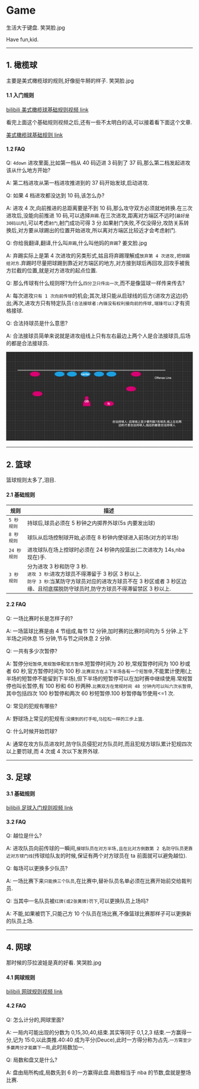 # Game

生活大于键盘. 笑哭脸.jpg

Have fun,kid.

---

## 1. 橄榄球

主要是美式橄榄球的规则,好像挺牛掰的样子. 笑哭脸.jpg

#### 1.1 入门规则

[bilibili 美式橄榄球基础规则视频 link](https://www.bilibili.com/video/av44610248)

看完上面这个基础规则视频之后,还有一些不太明白的话,可以接着看下面这个文章.

[美式橄榄球基础规则 link](https://baijiahao.baidu.com/s?id=1632388995397732533)

#### 1.2 FAQ

Q: `4down` 进攻里面,比如第一档从 40 码迈进 3 码到了 37 码,那么第二档发起进攻该从什么地方开始?

A: 第二档进攻从第一档进攻推进到的 37 码开始发球,启动进攻.

Q: 如果 4 档进攻都没达到 10 码,该怎么办?

A: 进攻 4 次,向前推进的总距离要是不到 10 码,那么攻守双方必须就地转换.在三次进攻后,没能向前推进 10 码,可以选择`弃踢`.在三次进攻,距离对方端区不远时(`最好是30码以内`),可以考虑`射门`,射门成功可得 3 分.如果射门失败,不仅没得分,攻防关系转换后,对方要从球踢出的位置开始进攻,所以离对方端区比较近才会考虑射门.

Q: 你给我翻译,翻译,什么叫`弃踢`,什么叫他妈的`弃踢`? 姜文脸.jpg

A: 弃踢实际上是第 4 次进攻的另类形式,姑且将弃踢理解成`放弃第 4 次进攻,把球踢给对方`.弃踢时尽量把球踢到靠近对方端区的地方,对方接到球后再回攻,回攻手被我方拦截的位置,就是对方进攻的起点位置.

Q: 那么传球有什么规则呀?为什么`四分卫只传出一次`,而不是像篮球一样传来传去?

A: 每次进攻`只有 1 次向前传球`的机会;其次,球只能从启球线的后方(进攻方这边)扔出;再次,进攻方只有特定队员`(合法接球者:內锋没有权利接向前的传球,端锋可以)`才有资格接球.

Q: 合法持球员是什么意思?

A: 合法接球员简单来说就是进攻组线上只有左右最边上两个人是合法接球员,后场的都是合法接球员.

![img](imgs/receiver.png)

---

## 2. 篮球

篮球规则太多了,泪目.

#### 2.1 基础规则

| 规则        | 描述                                                                                                                                                                                                           |
| ----------- | -------------------------------------------------------------------------------------------------------------------------------------------------------------------------------------------------------------- |
| `5 秒规则`  | 持球后,球员必须在 5 秒钟之内掷界外球(5s 内要发出球)                                                                                                                                                            |
| `8 秒规则`  | 球队从后场控制球开始,必须在 8 秒钟内使球进入前场(对方的半场)                                                                                                                                                   |
| `24 秒规则` | 进攻球队在场上控球时必须在 24 秒钟内投篮出(二次进攻为 14s,nba 现在)手.                                                                                                                                         |
| `3 秒规则`  | 分为进攻 3 秒和防守 3 秒.<br>`进攻 3 秒`:进攻方球员不得滞留于 3 秒区 3 秒以上. <br>`防守 3 秒`:当某防守方球员对应的进攻方球员不在 3 秒区或者 3 秒区边缘、且彻底摆脱防守球员时,防守方球员不得滞留禁区 3 秒以上. |

#### 2.2 FAQ

Q: 一场比赛时长是怎样子的?

A: 一场篮球比赛是由 4 节组成,每节 12 分钟,加时赛的比赛时间均为 5 分钟.上下半场之间休息 15 分钟,节与节之间休息 2 分钟.

Q: 一共有多少次暂停?

A: 暂停分`短暂停`,`常规暂停`和`官方暂停`.短暂停时间为 20 秒,常规暂停时间为 100 秒或者 60 秒,官方暂停时间为 100 秒.`比赛双方在上下半场各有一个短暂停`,不能累计使用(上半场的短暂停不能留到下半场),但下半场的短暂停可以在加时赛中继续使用.常规暂停也叫长暂停,有 100 秒和 60 秒两种.`比赛双方在常规时间 48 分钟内可以叫六次长暂停`,其中包括四次 100 秒暂停和两次 60 秒短暂停.100 秒暂停每节使用<=1 次.

Q: 常见的犯规有哪些?

A: 野球场上常见的犯规有:`没摸到的打手啦`,`马拉松一样的三步上篮`.

Q: 什么时候开始罚球?

A: 通常在攻方队员进攻时,防守队员侵犯对方队员时,而且犯规方球队累计犯规四次以上要罚球,而 4 次或 4 次以下发界外球.

---

## 3. 足球

#### 3.1 基础规则

[bilibili 足球入门规则视频 link](https://www.bilibili.com/video/av20500563)

#### 3.2 FAQ

Q: 越位是什么?

A: 进攻队员向前传球的一瞬间,`接球队员在对方半场,且在比对方倒数第 2 名防守队员更靠近对方球门线`(传球给队友的时候,保证有两个对方球员在 ta 前面就可以避免越位).

Q: 每场可以更换多少队员?

A: 一场比赛下来`只能换三个队员`,在比赛中,替补队员名单必须在比赛开始前交给裁判员.

Q: 当其中一名队员被`红牌(或2张黄牌)罚下`,可以更换队员上场吗?

A: 不能,如果被罚下,只能己方 10 个队员在场比赛,不像篮球比赛那样子可以更换新的队员上场.

---

## 4. 网球

那时候的莎拉波娃是真的好看. 笑哭脸.jpg

#### 4.1 网球规则

[bilibili 网球规则视频 link](https://www.bilibili.com/video/av82456106)

#### 4.2 FAQ

Q: 怎么计分的,网球里面?

A: 一局内可能出现的分数为 0,15,30,40,结束.其实等同于 0,1,2,3 结束.一方赢得一分,记为 15:0,以此类推.40:40 成为平分(Deuce),此时一方得分称为占先.`一方需至少多赢两分才能赢下一局`,此时局数加一.

Q: 局数和盘又是什么?

A: 盘由局所构成,局数先到 6 的一方赢得此盘.局数相当于 nba 的节数,盘就是整场比赛.
